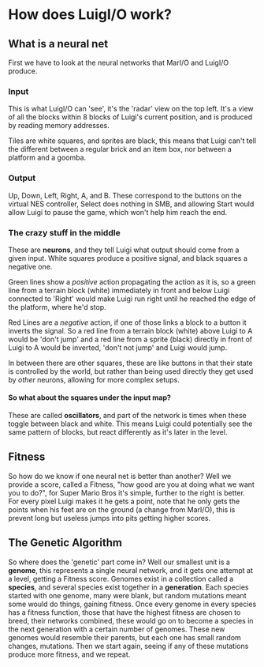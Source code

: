 # How does LuigI/O work?

## What is a neural net
First we have to look at the neural networks that MarI/O and LuigI/O produce.

### Input
This is what LuigI/O can 'see', it's the 'radar' view on the top left. It's a view of all the blocks within 8 blocks of Luigi's current position, and is produced by reading memory addresses.

Tiles are white squares, and sprites are black, this means that Luigi can't tell the different between a regular brick and an item box, nor between a platform and a goomba.

### Output
Up, Down, Left, Right, A, and B. These correspond to the buttons on the virtual NES controller, Select does nothing in SMB, and allowing Start would allow Luigi to pause the game, which won't help him reach the end.

### The crazy stuff in the middle

These are **neurons**, and they tell Luigi what output should come from a given input. White squares produce a positive signal, and black squares a negative one.

Green lines show a *positive* action propagating the action as it is, so a green line from a terrain block (white) immediately in front and below Luigi connected to 'Right' would make Luigi run right until he reached the edge of the platform, where he'd stop.

Red Lines are a *negative* action, if one of those links a block to a button it inverts the signal. So a red line from a terrain block (white) above Luigi to A would be 'don't jump' and a red line from a sprite (black) directly in front of Luigi to A would be inverted, 'don't not jump' and Luigi would jump.

In between there are other squares, these are like buttons in that their state is controlled by the world, but rather than being used directly they get used by *other* neurons, allowing for more complex setups.

#### So what about the squares under the input map?

These are called **oscillators**, and part of the network is times when these toggle between black and white. This means Luigi could potentially see the same pattern of blocks, but react differently as it's later in the level.

## Fitness
So how do we know if one neural net is better than another? Well we provide a score, called a Fitness, "how good are you at doing what we want you to do?", for Super Mario Bros it's simple, further to the right is better. For every pixel Luigi makes it he gets a point, note that he only gets the points when his feet are on the ground (a change from MarI/O), this is prevent long but useless jumps into pits getting higher scores.

## The Genetic Algorithm

So where does the 'genetic' part come in? Well our smallest unit is a **genome**, this represents a single neural network, and it gets one attempt at a level, getting a Fitness score. Genomes exist in a collection called a **species**, and several species exist together in a **generation**. Each species started with one genome, many were blank, but random mutations meant some would do things, gaining fitness. Once every genome in every species has a fitness function, those that have the highest fitness are chosen to breed, their networks combined, these would go on to become a species in the next generation with a certain number of genomes. These new genomes would resemble their parents, but each one has small random changes, mutations. Then we start again, seeing if any of these mutations produce more fitness, and we repeat.

